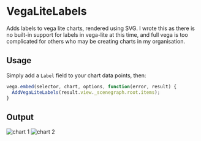 # VegaLiteLabels
Adds labels to vega lite charts, rendered using SVG. I wrote this as there is no built-in support for labels in vega-lite at this time, and full vega is too complicated for others who may be creating charts in my organisation.

## Usage

Simply add a `Label` field to your chart data points, then:

```javascript
vega.embed(selector, chart, options, function(error, result) {
  AddVegaLiteLabels(result.view._scenegraph.root.items);
}
```
## Output
![chart 1](http://i.imgur.com/AtgHnCz.png)
![chart 2](http://i.imgur.com/AF4cu0z.png)
